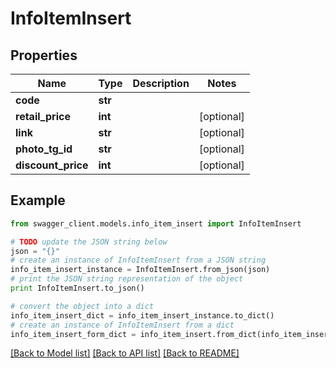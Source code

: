 # InfoItemInsert


## Properties

Name | Type | Description | Notes
------------ | ------------- | ------------- | -------------
**code** | **str** |  | 
**retail_price** | **int** |  | [optional] 
**link** | **str** |  | [optional] 
**photo_tg_id** | **str** |  | [optional] 
**discount_price** | **int** |  | [optional] 

## Example

```python
from swagger_client.models.info_item_insert import InfoItemInsert

# TODO update the JSON string below
json = "{}"
# create an instance of InfoItemInsert from a JSON string
info_item_insert_instance = InfoItemInsert.from_json(json)
# print the JSON string representation of the object
print InfoItemInsert.to_json()

# convert the object into a dict
info_item_insert_dict = info_item_insert_instance.to_dict()
# create an instance of InfoItemInsert from a dict
info_item_insert_form_dict = info_item_insert.from_dict(info_item_insert_dict)
```
[[Back to Model list]](../README.md#documentation-for-models) [[Back to API list]](../README.md#documentation-for-api-endpoints) [[Back to README]](../README.md)


